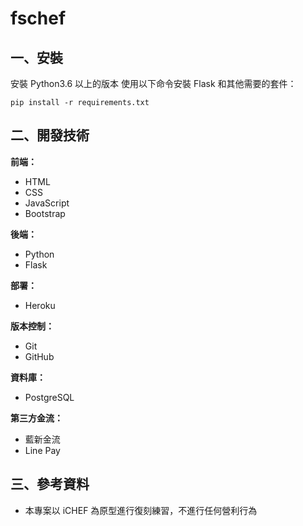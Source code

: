 # fschef

## 一、安裝

安裝 Python3.6 以上的版本
使用以下命令安裝 Flask 和其他需要的套件：

```
pip install -r requirements.txt
```

## 二、開發技術

**前端：**

- HTML
- CSS
- JavaScript
- Bootstrap

**後端：**

- Python
- Flask

**部署：**

- Heroku

**版本控制：**

- Git
- GitHub

**資料庫：**

- PostgreSQL

**第三方金流：**

- 藍新金流
- Line Pay

## 三、參考資料

- 本專案以 iCHEF 為原型進行復刻練習，不進行任何營利行為
